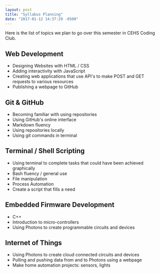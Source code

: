 ```yaml
---
layout: post
title: "Syllabus Planning"
date: "2017-01-12 14:37:29 -0500"
---
```


Here is the list of topics we plan to go over this semester in CEHS Coding Club.

## Web Development

* Designing Websites with HTML / CSS
* Adding interactivity with JavaScript
* Creating web applications that use API's to make POST and GET requests to various resources
* Publishing a webpage to GitHub

## Git & GitHub

* Becoming familiar with using repositories
* Using GitHub's online interface
* Markdown fluency
* Using repositories locally
* Using git commands in terminal

## Terminal / Shell Scripting

* Using terminal to complete tasks that could have been achieved graphically
* Bash fluency / general use
* File manipulation
* Process Automation
* Create a script that fills a need

## Embedded Firmware Development

* C++
* Introduction to micro-controllers
* Using Photons to create programmable circuits and devices

## Internet of Things

* Using Photons to create cloud connected circuits and devices
* Pulling and pushing data from and to Photons using a webpage
* Make home automation projects: sensors, lights
